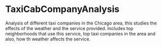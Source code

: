 # TaxiCabCompanyAnalysis
Analysis of different taxi companies in the Chicago area, this studies the effects of the weather and the service provided. Includes top neighborhoods that use this service, top taxi companies in the area and also, how th weather affects the service.
